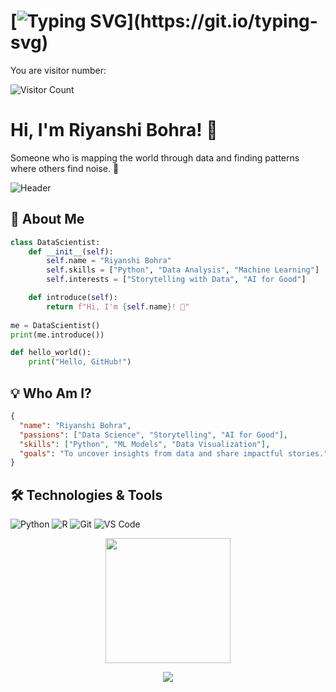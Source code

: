 # [![Typing SVG](https://readme-typing-svg.herokuapp.com?font=Fira+Code&size=18&color=F75C7E&lines=Hello!+Welcome+to+my+GitHub!)](https://git.io/typing-svg)

You are visitor number:  

<img src="https://profile-counter.glitch.me/riyanshibohra/count.svg" alt="Visitor Count" />

# Hi, I'm Riyanshi Bohra! 👋
Someone who is mapping the world through data and finding patterns where others find noise. 🌟

![Header](https://capsule-render.vercel.app/api?type=waving&color=gradient&height=200&text=Welcome%20to%20My%20Profile!&fontAlign=70&fontSize=40)


## 🌟 About Me
```python
class DataScientist:
    def __init__(self):
        self.name = "Riyanshi Bohra"
        self.skills = ["Python", "Data Analysis", "Machine Learning"]
        self.interests = ["Storytelling with Data", "AI for Good"]

    def introduce(self):
        return f"Hi, I'm {self.name}! 🚀"
        
me = DataScientist()
print(me.introduce())
```
```python
def hello_world():
    print("Hello, GitHub!")
```

## 💡 Who Am I?
```json
{
  "name": "Riyanshi Bohra",
  "passions": ["Data Science", "Storytelling", "AI for Good"],
  "skills": ["Python", "ML Models", "Data Visualization"],
  "goals": "To uncover insights from data and share impactful stories."
}
```
## 🛠 Technologies & Tools
![Python](https://img.shields.io/badge/-Python-000?style=flat-square&logo=python)
![R](https://img.shields.io/badge/-R-000?style=flat-square&logo=r)
![Git](https://img.shields.io/badge/-Git-000?style=flat-square&logo=git)
![VS Code](https://img.shields.io/badge/-VS%20Code-000?style=flat-square&logo=visual-studio-code)

<div align="center">
  <img src="https://media.giphy.com/media/hvRJCLFzcasrR4ia7z/giphy.gif" width="200">
</div>

<p align="center">
  <img src="https://capsule-render.vercel.app/api?type=waving&color=gradient&height=100&section=footer"/>
</p>

